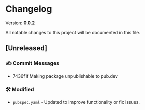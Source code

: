 # Changelog

Version: **0.0.2**

All notable changes to this project will be documented in this file.

## [Unreleased]

### ✍️ Commit Messages

* 7436f1f Making package unpublishable to pub.dev

### 🛠️ Modified

* `pubspec.yaml` - Updated to improve functionality or fix issues.
